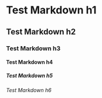 # Test Markdown h1
## Test Markdown h2
### Test Markdown h3
#### Test Markdown h4
##### Test Markdown h5
###### Test Markdown h6
